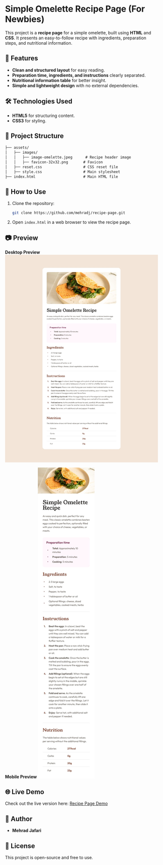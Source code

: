 # Simple Omelette Recipe Page (For Newbies)

This project is a **recipe page** for a simple omelette, built using **HTML** and **CSS**. It presents an easy-to-follow recipe with ingredients, preparation steps, and nutritional information.

## 📌 Features
- **Clean and structured layout** for easy reading.
- **Preparation time, ingredients, and instructions** clearly separated.
- **Nutritional information table** for better insight.
- **Simple and lightweight design** with no external dependencies.

## 🛠 Technologies Used
- **HTML5** for structuring content.
- **CSS3** for styling.

## 📁 Project Structure
```
├── assets/
│   ├── images/
│   │   ├── image-omelette.jpeg      # Recipe header image
│   │   ├── favicon-32x32.png       # Favicon
│   ├── reset.css                   # CSS reset file
│   ├── style.css                   # Main stylesheet
├── index.html                      # Main HTML file
```

## 🚀 How to Use
1. Clone the repository:
   ```sh
   git clone https://github.com/mehradj/recipe-page.git
   ```
2. Open `index.html` in a web browser to view the recipe page.

## 📷 Preview
**Desktop Preview**
![Omelette Recipe - Desktop](design/desktop-design.jpg)

**Mobile Preview**
![Omelette Recipe - Mobile](design/mobile-design.jpg)

## 🌐 Live Demo
Check out the live version here: [Recipe Page Demo](https://mehradj.github.io/recipe-page/)

## 📝 Author
- **Mehrad Jafari**

## 📜 License
This project is open-source and free to use.

